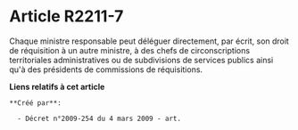 # Article R2211-7

Chaque ministre responsable peut déléguer directement, par écrit, son droit de réquisition à un autre ministre, à des chefs
de circonscriptions territoriales administratives ou de subdivisions de services publics ainsi qu'à des présidents de
commissions de réquisitions.

**Liens relatifs à cet article**

	**Créé par**:

	  - Décret n°2009-254 du 4 mars 2009 - art.
